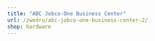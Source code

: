 ```yaml
---
title: "ABC Jobco-One Business Center"
url: /zwedru/abc-jobco-one-business-center-2/
shop: hardware
---
```

